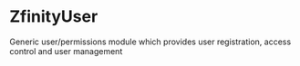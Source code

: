 ZfinityUser
===========

Generic user/permissions module which provides user registration, access control and user management